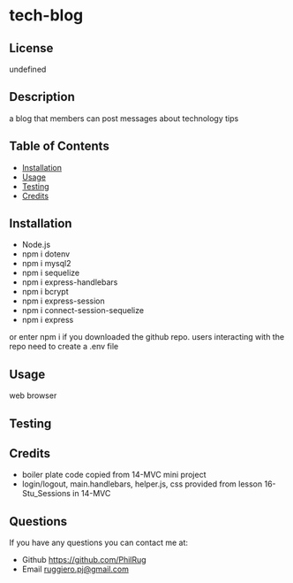 # tech-blog

## License

undefined
## Description
a blog that members can post messages about technology tips
    
## Table of Contents
    
- [Installation](#installation)
- [Usage](#usage)
- [Testing](#test)
- [Credits](#credits)
    
## Installation
- Node.js
- npm i dotenv
- npm i mysql2
- npm i sequelize
- npm i express-handlebars
- npm i bcrypt
- npm i express-session
- npm i connect-session-sequelize
- npm i express

or enter npm i if you downloaded the github repo.
users interacting with the repo need to create a .env file 
    
## Usage
web browser

    
## Testing


## Credits
- boiler plate code copied from 14-MVC mini project
- login/logout, main.handlebars, helper.js, css provided from lesson 16-Stu_Sessions in 14-MVC

    
## Questions
If you have any questions you can contact me at:
- Github https://github.com/PhilRug
- Email ruggiero.pj@gmail.com
